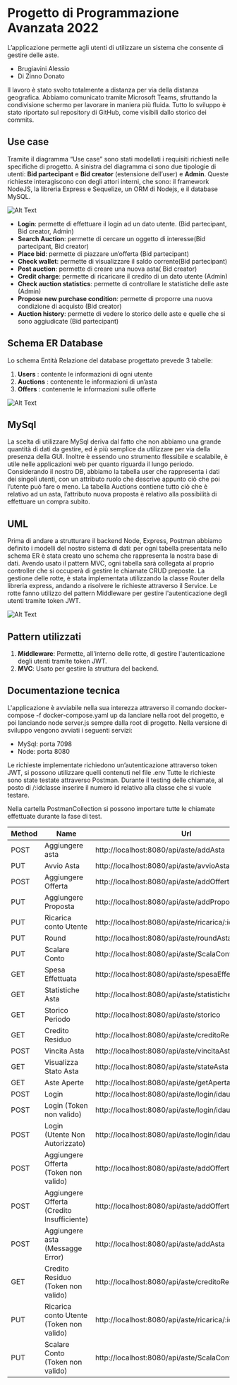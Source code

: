 # Progetto di Programmazione Avanzata 2022

L’applicazione permette agli utenti di utilizzare un sistema che consente di gestire delle aste. 


* Brugiavini Alessio
* Di Zinno Donato


Il lavoro è stato svolto totalmente a distanza per via della distanza geografica. Abbiamo comunicato tramite Microsoft Teams, sfruttando la condivisione schermo per lavorare in maniera più fluida. Tutto lo sviluppo è stato riportato sul repository di GitHub, come visibili dallo storico dei commits.

## Use case

Tramite il diagramma “Use case” sono stati modellati i requisiti richiesti nelle specifiche di progetto.
A sinistra del diagramma ci sono due tipologie di utenti: **Bid partecipant** e **Bid creator** (estensione dell’user) e **Admin**.
Queste richieste interagiscono con degli attori interni, che sono: il framework NodeJS, la libreria Express e Sequelize, un ORM di Nodejs,  e il database MySQL.

![Alt Text](https://github.com/Donato1992/ProgAvanzata-Donato-Alessio/blob/main/Img/caso%20d%20uso%20.png)

*	**Login**: permette di effettuare il login ad un dato utente. (Bid partecipant, Bid creator, Admin)
*	**Search Auction**: permette di cercare un oggetto di interesse(Bid partecipant, Bid creator)
*	**Place bid**: permette di piazzare un’offerta (Bid partecipant)
*	**Check wallet**: permette di visualizzare il saldo corrente(Bid partecipant)
*	**Post auction**: permette di creare una nuova asta( Bid creator)
*	**Credit charge**: permette di ricaricare il credito di un dato utente (Admin)
*	**Check auction statistics**: permette di controllare le statistiche delle aste (Admin)
*	**Propose new purchase condition**: permette di proporre una nuova condizione di acquisto (Bid creator)
*	**Auction history**: permette di vedere lo storico delle aste e quelle che si sono aggiudicate (Bid partecipant)


## Schema ER Database

Lo schema Entità Relazione del database progettato prevede 3 tabelle:

1)	**Users** : contente le informazioni di ogni utente
2)	**Auctions** : contenente le informazioni di un’asta
3)	**Offers** : contenente le informazioni sulle offerte

![Alt Text](https://github.com/Donato1992/ProgAvanzata-Donato-Alessio/blob/main/Img/DB.png)


## MySql

La scelta di utilizzare MySql deriva dal fatto che non abbiamo una grande quantità di dati da gestire, ed è più semplice da utilizzare per via della presenza della GUI. Inoltre è essendo uno strumento flessibile e scalabile, è utile nelle applicazioni web per quanto riguarda il lungo periodo.
Considerando il nostro DB, abbiamo la tabella user che rappresenta i dati dei singoli utenti, con un attributo ruolo che descrive appunto ciò che poi l’utente può fare o meno.
La tabella Auctions contiene tutto ciò che è relativo ad un asta, l’attributo nuova proposta è relativo alla possibilità di effettuare un compra subito.


## UML

Prima di andare a strutturare il backend Node, Express, Postman abbiamo definito i modelli del nostro sistema di dati: per ogni tabella presentata nello schema ER è stata creato uno schema che rappresenta la nostra base di dati.
Avendo usato il pattern MVC, ogni tabella sarà collegata al proprio controller che si occuperà di gestire le chiamate CRUD preposte.
La gestione delle rotte, è stata implementata utilizzando la classe Router della libreria express, andando a risolvere le richieste attraverso il Service. Le rotte fanno utilizzo del pattern Middleware per gestire l'autenticazione degli utenti tramite token JWT.

![Alt Text](https://github.com/Donato1992/ProgAvanzata-Donato-Alessio/blob/main/Img/class_diagram.png)


## Pattern utilizzati

1)	**Middleware**: Permette, all'interno delle rotte, di gestire l'autenticazione degli utenti tramite token JWT.
2)  **MVC**: Usato per gestire la struttura del backend.



## Documentazione tecnica

L'applicazione è avviabile nella sua interezza attraverso il comando docker-compose -f docker-compose.yaml up da lanciare nella root del progetto, e poi lanciando node server.js sempre dalla root di progetto. Nella versione di sviluppo vengono avviati i seguenti servizi:
-	MySql: porta 7098
-	Node: porta 8080

Le richieste implementate richiedono un’autenticazione attraverso token JWT, si possono utilizzare quelli contenuti nel file .env
Tutte le richieste sono state testate attraverso Postman.
Durante il testing delle chiamate, al posto di /:idclasse inserire il numero id relativo alla classe che si vuole testare. 

Nella cartella PostmanCollection si possono importare tutte le chiamate effettuate durante la fase di test.


| Method | Name                                          | Url                                                                                              | Status |
|--------|-----------------------------------------------|--------------------------------------------------------------------------------------------------|--------|
| POST   | Aggiungere asta                               | http://localhost:8080/api/aste/addAsta                                                           | 200    |
| PUT    | Avvio Asta                                    | http://localhost:8080/api/aste/avvioAsta/:idasta                                                 | 200    |
| POST   | Aggiungere Offerta                            | http://localhost:8080/api/aste/addOffertaToken/:idasta                                           | 200    |
| PUT    | Aggiungere Proposta                           | http://localhost:8080/api/aste/addProposta/:idasta                                               | 200    |
| PUT    | Ricarica conto Utente                         | http://localhost:8080/api/aste/ricarica/:idutente                                		    | 200    |
| PUT    | Round                                         | http://localhost:8080/api/aste/roundAsta/:idasta                                                 | 200    |
| PUT    | Scalare Conto                                 | http://localhost:8080/api/aste/ScalaConto/:idasta						    | 200    |
| GET    | Spesa Effettuata                              | http://localhost:8080/api/aste/spesaEffettuata                                                   | 200    |
| GET    | Statistiche Asta                              | http://localhost:8080/api/aste/statisticheAsta                                                   | 200    |
| GET    | Storico Periodo                               | http://localhost:8080/api/aste/storico      						    | 200    | 
| GET    | Credito Residuo                               | http://localhost:8080/api/aste/creditoResiduo                                                    | 200    | 
| POST   | Vincita Asta             		         | http://localhost:8080/api/aste/vincitaAsta                                                       | 200    | 
| GET    | Visualizza Stato Asta         	         | http://localhost:8080/api/aste/stateAsta                                                         | 200    |
| GET    | Aste Aperte            		         | http://localhost:8080/api/aste/getApertaAstaOfferta                                              | 200    |
| POST   | Login		                         | http://localhost:8080/api/aste/login/idautente                                                   | 200    |
| POST   | Login \(Token non valido\)                    | http://localhost:8080/api/aste/login/idautente                                                   | 403    |
| POST   | Login \(Utente Non Autorizzato\)            	 | http://localhost:8080/api/aste/login/idautente                                                   | 401    |
| POST   | Aggiungere Offerta \(Token non valido\)       | http://localhost:8080/api/aste/addOffertaToken/:idasta                                           | 403    |
| POST   | Aggiungere Offerta \(Credito Insufficiente\)  | http://localhost:8080/api/aste/addOffertaToken/:idasta                                           | 403    |
| POST   | Aggiungere asta \(Messagge Error\)            | http://localhost:8080/api/aste/addAsta                                                           | 400    |
| GET    | Credito Residuo \(Token non valido\)          | http://localhost:8080/api/aste/creditoResiduo                                                    | 403    |
| PUT    | Ricarica conto Utente \(Token non valido\)    | http://localhost:8080/api/aste/ricarica/:idutente                                		    | 403    |
| PUT    | Scalare Conto \(Token non valido\)            | http://localhost:8080/api/aste/ScalaConto/:idasta						    | 403    | 
